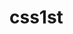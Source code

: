 # css1st
<!-- ![vizag2](https://github.com/som02esh/css1st/assets/106095040/ae1b7f57-a779-498a-b78a-5078a0ee0de3) -->
